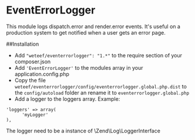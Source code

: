 EventErrorLogger
================

This module logs dispatch.error and render.error events.
It's useful on a production system to get notified when a user gets an error page.

##Installation
- Add ```"weteef/eventerrorlogger": "1.*"``` to the require section of your composer.json
- Add ```'EventErrorLogger'``` to the modules array in your application.config.php
- Copy the file ```weteef/eventerrorlogger/config/eventerrorlogger.global.php.dist``` to the ```config/autoload```
folder an rename it to ```eventerrorlogger.global.php```
- Add a logger to the loggers array. Example:
```
'loggers' => array(
      'myLogger'
),
```
The logger need to be a instance of \Zend\Log\LoggerInterface

